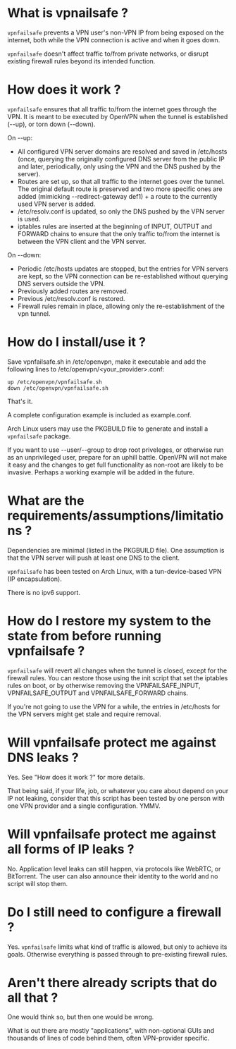 # What is vpnailsafe ?

`vpnfailsafe` prevents a VPN user's non-VPN IP from being exposed on the
internet, both while the VPN connection is active and when it goes down.

`vpnfailsafe` doesn't affect traffic to/from private networks, or disrupt existing
firewall rules beyond its intended function.

# How does it work ?

`vpnfailsafe` ensures that all traffic to/from the internet goes through the VPN.
It is meant to be executed by OpenVPN when the tunnel is established (--up), or
torn down (--down). 

On --up:
* All configured VPN server domains are resolved and saved in /etc/hosts (once,
  querying the originally configured DNS server from the public IP and later,
  periodically, only using the VPN and the DNS pushed by the server).
* Routes are set up, so that all traffic to the internet goes over the tunnel.
  The original default route is preserved and two more specific ones are added
  (mimicking --redirect-gateway def1) + a route to the currently used VPN
  server is added.
* /etc/resolv.conf is updated, so only the DNS pushed by the VPN server is used.
* iptables rules are inserted at the beginning of INPUT, OUTPUT and FORWARD
  chains to ensure that the only traffic to/from the internet is between the
  VPN client and the VPN server.

On --down:
* Periodic /etc/hosts updates are stopped, but the entries for VPN servers are
  kept, so the VPN connection can be re-established without querying DNS
  servers outside the VPN.
* Previously added routes are removed.
* Previous /etc/resolv.conf is restored.
* Firewall rules remain in place, allowing only the re-establishment of the vpn
  tunnel.

# How do I install/use it ?

Save vpnfailsafe&#46;sh in /etc/openvpn, make it executable and add the
following lines to /etc/openvpn/\<your_provider\>.conf:

```
up /etc/openvpn/vpnfailsafe.sh
down /etc/openvpn/vpnfailsafe.sh
```

That's it.

A complete configuration example is included as example.conf.

Arch Linux users may use the PKGBUILD file to generate and install a
`vpnfailsafe` package.

If you want to use --user/--group to drop root priveleges, or otherwise run as
an unprivileged user, prepare for an uphill battle. OpenVPN will not make it
easy and the changes to get full functionality as non-root are likely to be
invasive. Perhaps a working example will be added in the future.

# What are the requirements/assumptions/limitations ?

Dependencies are minimal (listed in the PKGBUILD file). One assumption is that
the VPN server will push at least one DNS to the client.

`vpnfailsafe` has been tested on Arch Linux, with a tun-device-based VPN (IP
encapsulation).

There is no ipv6 support.

# How do I restore my system to the state from before running vpnfailsafe ?

`vpnfailsafe` will revert all changes when the tunnel is closed, except for the
firewall rules. You can restore those using the init script that set the
iptables rules on boot, or by otherwise removing the VPNFAILSAFE_INPUT,
VPNFAILSAFE_OUTPUT and VPNFAILSAFE_FORWARD chains.

If you're not going to use the VPN for a while, the entries in /etc/hosts for
the VPN servers might get stale and require removal.

# Will vpnfailsafe protect me against DNS leaks ?

Yes. See "How does it work ?" for more details.

That being said, if your life, job, or whatever you care about depend on your
IP not leaking, consider that this script has been tested by one person with
one VPN provider and a single configuration. YMMV.

# Will vpnfailsafe protect me against all forms of IP leaks ?

No. Application level leaks can still happen, via protocols like WebRTC, or
BitTorrent. The user can also announce their identity to the world and no
script will stop them.

# Do I still need to configure a firewall ?

Yes. `vpnfailsafe` limits what kind of traffic is allowed, but only to achieve
its goals. Otherwise everything is passed through to pre-existing firewall
rules.

# Aren't there already scripts that do all that ?

One would think so, but then one would be wrong.

What is out there are mostly "applications", with non-optional GUIs and
thousands of lines of code behind them, often VPN-provider specific.

